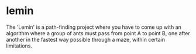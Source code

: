 # lemin
The 'Lemin' is a path-finding project where you have to come up with an algorithm where a group of ants must pass from point A to point B, one after another in the fastest way possible through a maze, within certain limitations.
